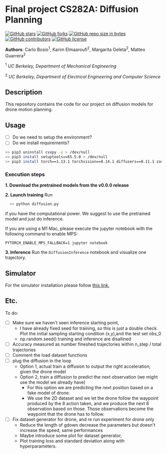 # Final project CS282A: Diffusion Planning
[![GitHub stars](https://img.shields.io/github/stars/matteoguarrera/planning.svg)](https://GitHub.com/matteoguarrera/planning/stargazers/)  [![GitHub forks](https://img.shields.io/github/forks/matteoguarrera/planning.svg)](https://GitHub.com/matteoguarrera/planning/network/)  [![GitHub repo size in bytes](https://img.shields.io/github/repo-size/matteoguarrera/planning.svg)](https://github.com/matteoguarrera/planning) [![GitHub contributors](https://img.shields.io/github/contributors/margaritageleta/vesper-tech-debt.svg)](https://GitHub.com/matteoguarrera/planning/graphs/contributors/) [![GitHub license](https://img.shields.io/github/license/matteoguarrera/planning.svg)](https://github.com/matteoguarrera/planning/blob/master/LICENSE)

**Authors**: Carlo Bosio<sup>1</sup>, Karim Elmaaroufi<sup>2</sup>, Margarita Geleta<sup>2</sup>, Matteo Guarrera<sup>2</sup>

<sup>1</sup> *UC Berkeley, Department of Mechanical Engineering*

<sup>2</sup> *UC Berkeley, Department of Electrical Engineering and Computer Science*

## Description
This repository contains the code for our project on diffusion models for drone motion planning.

## Usage
- [ ] Do we need to setup the environment?
- [ ] Do we install requirements?
```bash
>> pip3 uninstall cvxpy -y > /dev/null
>> pip3 install setuptools==65.5.0 > /dev/null
>> pip3 install torch==1.13.1 torchvision==0.14.1 diffusers==0.11.1 zarr==2.12.0 numcodecs==0.10.2
```

### Execution steps
**1. Download the pretrained models from the v0.0.0 release**

**2. Launch training**
Run
```bash
  >> python diffusion.py
```
if you have the computational power. We suggest to use the pretrained model and just do inference.

If you are using a M1 Mac, please execute the jupyter notebook with the following command to enable MPS:
```
PYTORCH_ENABLE_MPS_FALLBACK=1 jupyter notebook
```

**3. Inference**
Run the `DiffusionInference` notebook and visualize one trajectory. 

## Simulator

For the simulator installation please follow [this link.](https://cyberbotics.com/doc/guide/installation-procedure)


## Etc.
To do:
 - [ ] Make sure we haven't seen inference starting point,
   - I have already fixed seed for training, so this is just a double check. Plot the initial sampling starting condition (x,y),and the test set obs_0
   - np.random.seed() training and inference are disallined
 - [ ] Accuracy measured as number fineshed trajectories within n_step / total trajectories
 - [ ] Comment the load dataset functions
 - [ ] plug the diffusion in the loop
   - Option 1, actual train a diffusion to output the right acceleration, given the drone model
   - Option 2, train a diffusion to predict the next observation (we might use the model we already have)
     - For this option we are predicting the next position based on a fake model of drone. 
     - We use the 2D dataset and we let the drone follow the waypoint produced by the 8 action taken, 
and we produce the next 8 observation based on those. Those observations become the waypoint that the drone has to follow.
 - [ ] Fix dataset generator for drone, and re run experiment for drone only
   - Reduce the length of gdown decrease the parameters but doesn't increase the speed, same performances
   - Maybe introduce some plot for dataset generator,
   - Plot training loss and standard deviation along with hyperparameters.
